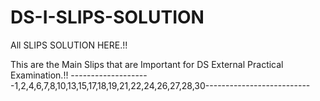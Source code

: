 # DS-I-SLIPS-SOLUTION
All SLIPS SOLUTION HERE.!!

  This are the Main Slips that are Important for DS External Practical Examination.!!
 --------------------1,2,4,6,7,8,10,13,15,17,18,19,21,22,24,26,27,28,30--------------------------
